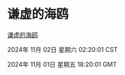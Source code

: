 # 谦虚的海鸥
[谦虚的海鸥](http://219.139.197.74:56308/qxdho/course/base/hotlink/index.php)

2024年 11月 02日 星期六 02:20:01 CST

2024年 11月 01日 星期五 18:20:01 GMT
